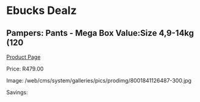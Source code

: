 
# Ebucks Dealz
## Pampers: Pants - Mega Box Value:Size 4,9-14kg (120
[Product Page](https://www.ebucks.com/web/shop/productSelected.do?prodId=1224868795&catId=1186088243)

Price: R479.00

Image: /web/cms/system/galleries/pics/prodimg/8001841126487-300.jpg

Savings: 


	